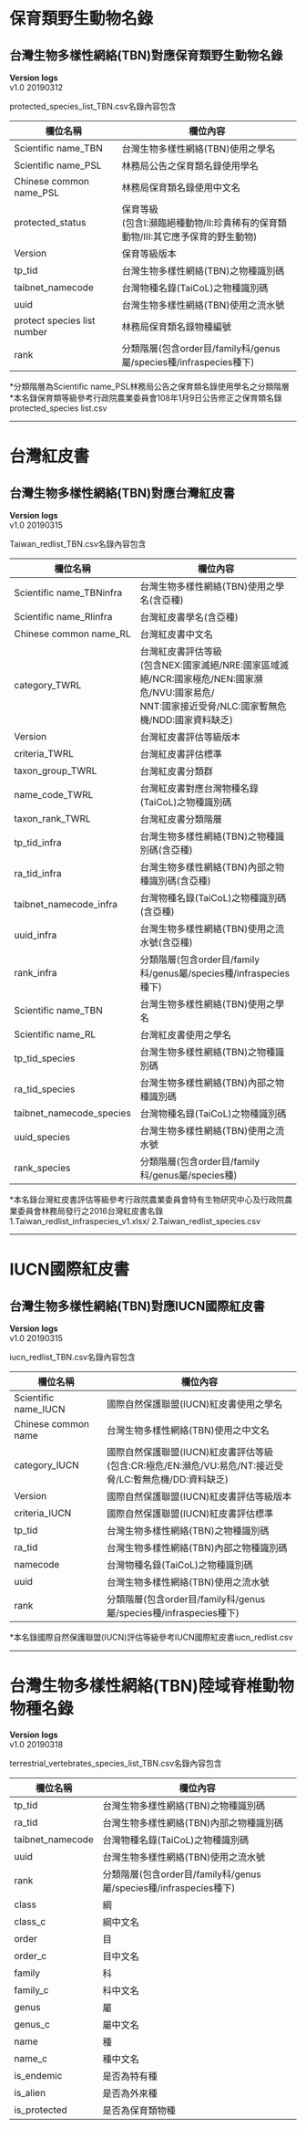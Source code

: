 # 保育類野生動物名錄
  
## 台灣生物多樣性網絡(TBN)對應保育類野生動物名錄

  **Version logs** <br />
  v1.0 20190312 <br />

  protected_species_list_TBN.csv名錄內容包含 <br />
  
欄位名稱| 欄位內容
------------------ | --------------
Scientific name_TBN| 台灣生物多樣性網絡(TBN)使用之學名
Scientific name_PSL| 林務局公告之保育類名錄使用學名
Chinese common name_PSL|林務局保育類名錄使用中文名
protected_status|保育等級 <br />(包含I:瀕臨絕種動物/II:珍貴稀有的保育類動物/III:其它應予保育的野生動物)
Version|保育等級版本
tp_tid|台灣生物多樣性網絡(TBN)之物種識別碼
taibnet_namecode|台灣物種名錄(TaiCoL)之物種識別碼
uuid|台灣生物多樣性網絡(TBN)使用之流水號
protect species list number|林務局保育類名錄物種編號
rank|分類階層(包含order目/family科/genus屬/species種/infraspecies種下)

  *分類階層為Scientific name_PSL林務局公告之保育類名錄使用學名之分類階層<br />
  *本名錄保育類等級參考行政院農業委員會108年1月9日公告修正之保育類名錄protected_species list.csv<br />

***


# 台灣紅皮書
  
## 台灣生物多樣性網絡(TBN)對應台灣紅皮書

  **Version logs** <br />
  v1.0 20190315 <br />

  Taiwan_redlist_TBN.csv名錄內容包含 <br />
  
欄位名稱| 欄位內容
------------------ | --------------
Scientific name_TBNinfra| 台灣生物多樣性網絡(TBN)使用之學名(含亞種)
Scientific name_Rlinfra| 台灣紅皮書學名(含亞種)
Chinese common name_RL|台灣紅皮書中文名
category_TWRL|台灣紅皮書評估等級 <br />(包含NEX:國家滅絕/NRE:國家區域滅絕/NCR:國家極危/NEN:國家瀕危/NVU:國家易危/<br />NNT:國家接近受脅/NLC:國家暫無危機/NDD:國家資料缺乏)
Version|台灣紅皮書評估等級版本
criteria_TWRL|台灣紅皮書評估標準
taxon_group_TWRL|台灣紅皮書分類群
name_code_TWRL|台灣紅皮書對應台灣物種名錄(TaiCoL)之物種識別碼
taxon_rank_TWRL|台灣紅皮書分類階層
tp_tid_infra|台灣生物多樣性網絡(TBN)之物種識別碼(含亞種)
ra_tid_infra|台灣生物多樣性網絡(TBN)內部之物種識別碼(含亞種)
taibnet_namecode_infra|台灣物種名錄(TaiCoL)之物種識別碼(含亞種)
uuid_infra|台灣生物多樣性網絡(TBN)使用之流水號(含亞種)
rank_infra|分類階層(包含order目/family科/genus屬/species種/infraspecies種下)
Scientific name_TBN|台灣生物多樣性網絡(TBN)使用之學名
Scientific name_RL|台灣紅皮書使用之學名
tp_tid_species|台灣生物多樣性網絡(TBN)之物種識別碼
ra_tid_species|台灣生物多樣性網絡(TBN)內部之物種識別碼
taibnet_namecode_species|台灣物種名錄(TaiCoL)之物種識別碼
uuid_species|台灣生物多樣性網絡(TBN)使用之流水號
rank_species|分類階層(包含order目/family科/genus屬/species種)

  
  *本名錄台灣紅皮書評估等級參考行政院農業委員會特有生物研究中心及行政院農業委員會林務局發行之2016台灣紅皮書名錄 1.Taiwan_redlist_infraspecies_v1.xlsx/ 2.Taiwan_redlist_species.csv<br />

***


# IUCN國際紅皮書
  
## 台灣生物多樣性網絡(TBN)對應IUCN國際紅皮書

  **Version logs** <br />
  v1.0 20190315 <br />

  iucn_redlist_TBN.csv名錄內容包含 <br />
  
欄位名稱| 欄位內容
------------------ | --------------
Scientific name_IUCN|國際自然保護聯盟(IUCN)紅皮書使用之學名
Chinese common name|台灣生物多樣性網絡(TBN)使用之中文名
category_IUCN|國際自然保護聯盟(IUCN)紅皮書評估等級<br />(包含:CR:極危/EN:瀕危/VU:易危/NT:接近受脅/LC:暫無危機/DD:資料缺乏)
Version|國際自然保護聯盟(IUCN)紅皮書評估等級版本
criteria_IUCN|國際自然保護聯盟(IUCN)紅皮書評估標準
tp_tid|台灣生物多樣性網絡(TBN)之物種識別碼
ra_tid|台灣生物多樣性網絡(TBN)內部之物種識別碼
namecode|台灣物種名錄(TaiCoL)之物種識別碼
uuid|台灣生物多樣性網絡(TBN)使用之流水號
rank|分類階層(包含order目/family科/genus屬/species種/infraspecies種下)
  
  
  *本名錄國際自然保護聯盟(IUCN)評估等級參考IUCN國際紅皮書iucn_redlist.csv<br />


***


# 台灣生物多樣性網絡(TBN)陸域脊椎動物物種名錄
  
  **Version logs** <br />
  v1.0 20190318 <br />

  terrestrial_vertebrates_species_list_TBN.csv名錄內容包含 <br />
  
欄位名稱| 欄位內容
------------------ | --------------
tp_tid|台灣生物多樣性網絡(TBN)之物種識別碼
ra_tid|台灣生物多樣性網絡(TBN)內部之物種識別碼
taibnet_namecode|台灣物種名錄(TaiCoL)之物種識別碼
uuid|台灣生物多樣性網絡(TBN)使用之流水號
rank|分類階層(包含order目/family科/genus屬/species種/infraspecies種下)
class|綱
class_c|綱中文名
order|目
order_c|目中文名
family|科
family_c|科中文名
genus|屬
genus_c|屬中文名
name|種
name_c|種中文名
is_endemic|是否為特有種
is_alien|是否為外來種
is_protected|是否為保育類物種


  
  
  
  
